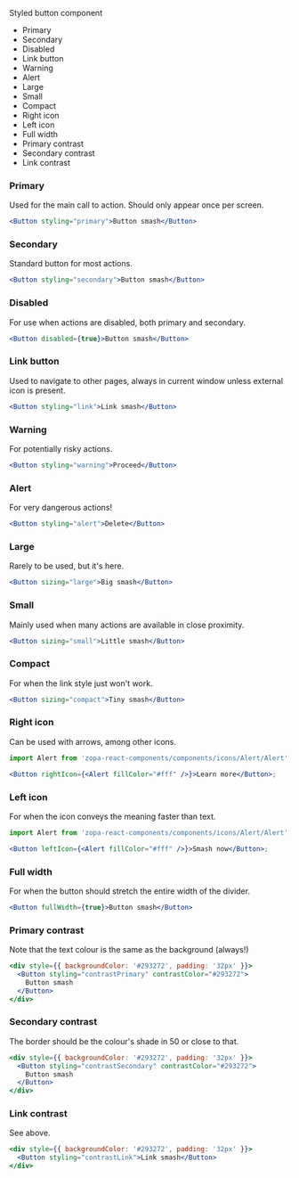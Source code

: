 Styled button component

- Primary
- Secondary
- Disabled
- Link button
- Warning
- Alert
- Large
- Small
- Compact
- Right icon
- Left icon
- Full width
- Primary contrast
- Secondary contrast
- Link contrast

### Primary

Used for the main call to action. Should only appear once per screen.

```jsx
<Button styling="primary">Button smash</Button>
```

### Secondary

Standard button for most actions.

```jsx
<Button styling="secondary">Button smash</Button>
```

### Disabled

For use when actions are disabled, both primary and secondary.

```jsx
<Button disabled={true}>Button smash</Button>
```

### Link button

Used to navigate to other pages, always in current window unless external icon is present.

```jsx
<Button styling="link">Link smash</Button>
```

### Warning

For potentially risky actions.

```jsx
<Button styling="warning">Proceed</Button>
```

### Alert

For very dangerous actions!

```jsx
<Button styling="alert">Delete</Button>
```

### Large

Rarely to be used, but it's here.

```jsx
<Button sizing="large">Big smash</Button>
```

### Small

Mainly used when many actions are available in close proximity.

```jsx
<Button sizing="small">Little smash</Button>
```

### Compact

For when the link style just won't work.

```jsx
<Button sizing="compact">Tiny smash</Button>
```

### Right icon

Can be used with arrows, among other icons.

```jsx
import Alert from 'zopa-react-components/components/icons/Alert/Alert';

<Button rightIcon={<Alert fillColor="#fff" />}>Learn more</Button>;
```

### Left icon

For when the icon conveys the meaning faster than text.

```jsx
import Alert from 'zopa-react-components/components/icons/Alert/Alert';

<Button leftIcon={<Alert fillColor="#fff" />}>Smash now</Button>;
```

### Full width

For when the button should stretch the entire width of the divider.

```jsx
<Button fullWidth={true}>Button smash</Button>
```

### Primary contrast

Note that the text colour is the same as the background (always!)

```jsx
<div style={{ backgroundColor: '#293272', padding: '32px' }}>
  <Button styling="contrastPrimary" contrastColor="#293272">
    Button smash
  </Button>
</div>
```

### Secondary contrast

The border should be the colour's shade in 50 or close to that.

```jsx
<div style={{ backgroundColor: '#293272', padding: '32px' }}>
  <Button styling="contrastSecondary" contrastColor="#293272">
    Button smash
  </Button>
</div>
```

### Link contrast

See above.

```jsx
<div style={{ backgroundColor: '#293272', padding: '32px' }}>
  <Button styling="contrastLink">Link smash</Button>
</div>
```
